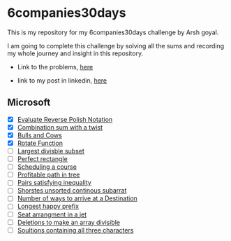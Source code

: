 # 6companies30days
This is my repository for my 6companies30days challenge by Arsh goyal.

I am going to complete this challenge by solving all the sums and recording my whole journey and insight in this repository.

- Link to the problems, [here](https://docs.google.com/document/d/1jkVKWPcOAE2Xjt7GFLV-M8N50HygZpWcO26REFa7dZM/preview?pru=AAABhZJqcbk*pFhUcwbvSSEE1kLNBzMcMw)

- link to my post in linkedin, [here](https://www.linkedin.com/posts/bibek-jha-aa288a202_github-exoutia6companies30days-this-is-activity-7015370669924184064-MM0e?utm_source=share&utm_medium=member_desktop)

## Microsoft
- [x] [Evaluate Reverse Polish Notation](microsoft/evaluate-reverse-polish-notation.md)
- [x] [Combination sum with a twist](microsoft/combination-sum-with-a-twist.md)
- [x] [Bulls and Cows](microsoft/bulls-and-cows.md)
- [x] [Rotate Function](microsoft/rotate-function.md)
- [ ] [Largest divisble subset](microsoft/largest-divisble-subset.md)
- [ ] [Perfect rectangle](microsoft/perfect-rectangle.md)
- [ ] [Scheduling a course](microsoft/scheduling-course.md)
- [ ] [Profitable path in tree](microsoft/profitable-path-in-tree.md)
- [ ] [Pairs satisfying inequality](microsoft/pairs-statisfying-inequality.md)
- [ ] [Shorstes unsorted continous subarrat](microsoft/shortest-unsorted-continous-subarray.md)
- [ ] [Number of ways to arrive at a Destination](microsoft/number-of-ways-to-arrive.md)
- [ ] [Longest happy prefix](microsoft/longest-happy-prefix.md)
- [ ] [Seat arrangment in a jet](microsoft/sear-arrangement-in-spice-jet.md)
- [ ] [Deletions to make an array divisible](microsoft/deletions-to-make-arr-div.md)
- [ ] [Soultions containing all three characters](microsoft/sol)
